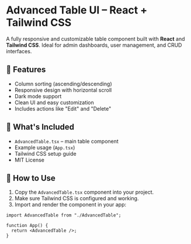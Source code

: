 # Advanced Table UI – React + Tailwind CSS

A fully responsive and customizable table component built with **React** and **Tailwind CSS**. Ideal for admin dashboards, user management, and CRUD interfaces.

## 🚀 Features

- Column sorting (ascending/descending)
- Responsive design with horizontal scroll
- Dark mode support
- Clean UI and easy customization
- Includes actions like "Edit" and "Delete"

## 📁 What's Included

- `AdvancedTable.tsx` – main table component
- Example usage (`App.tsx`)
- Tailwind CSS setup guide
- MIT License

## 🔧 How to Use

1. Copy the `AdvancedTable.tsx` component into your project.
2. Make sure Tailwind CSS is configured and working.
3. Import and render the component in your app:

```tsx
import AdvancedTable from "./AdvancedTable";

function App() {
  return <AdvancedTable />;
}
```
